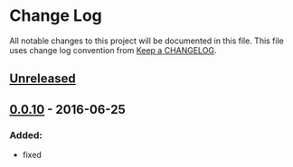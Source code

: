# Change Log
All notable changes to this project will be documented in this file.
This file uses change log convention from [Keep a CHANGELOG](http://keepachangelog.com).

## [Unreleased][unreleased]

## [0.0.10] - 2016-06-25

### Added:
- fixed

[unreleased]: https://github.com/dgnest/cookiecutter-ansible-role/compare/0.1.5...HEAD
[0.1.5]: https://github.com/dgnest/cookiecutter-ansible-role/compare/0.1.4...0.1.5
[0.1.4]: https://github.com/dgnest/cookiecutter-ansible-role/compare/0.1.3...0.1.4
[0.1.3]: https://github.com/dgnest/cookiecutter-ansible-role/compare/0.1.2...0.1.3
[0.1.2]: https://github.com/dgnest/cookiecutter-ansible-role/compare/0.1.1...0.1.2
[0.1.1]: https://github.com/dgnest/cookiecutter-ansible-role/compare/0.1.0...0.1.1
[0.1.0]: https://github.com/dgnest/cookiecutter-ansible-role/compare/0.0.10...0.1.0
[0.0.10]: https://github.com/dgnest/cookiecutter-ansible-role/compare/0.0.9...0.0.10
[0.0.9]: https://github.com/dgnest/cookiecutter-ansible-role/compare/0.0.8...0.0.9
[0.0.8]: https://github.com/dgnest/cookiecutter-ansible-role/compare/0.0.7...0.0.8
[0.0.7]: https://github.com/dgnest/cookiecutter-ansible-role/compare/0.0.6...0.0.7
[0.0.6]: https://github.com/dgnest/cookiecutter-ansible-role/compare/0.0.5...0.0.6
[0.0.5]: https://github.com/dgnest/cookiecutter-ansible-role/compare/0.0.4...0.0.5
[0.0.4]: https://github.com/dgnest/cookiecutter-ansible-role/compare/0.0.3...0.0.4
[0.0.3]: https://github.com/dgnest/cookiecutter-ansible-role/compare/0.0.2...0.0.3
[0.0.2]: https://github.com/dgnest/cookiecutter-ansible-role/compare/0.0.1...0.0.2
[0.0.1]: https://github.com/dgnest/cookiecutter-ansible-role/compare/0.0.0...0.0.1

[CHANGELOG.md]: CHANGELOG.md
[CONTRIBUTING.md]: CONTRIBUTING.md
[LICENCE.md]: LICENCE.md
[README.md]: README.md
